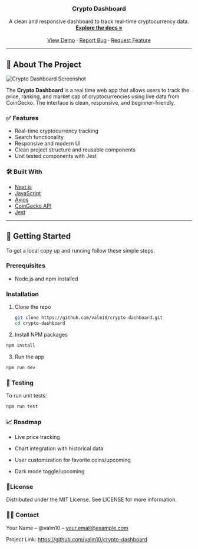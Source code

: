 <br />
<p align="center">
  <h3 align="center">Crypto Dashboard</h3>

  <p align="center">
    A clean and responsive dashboard to track real-time cryptocurrency data.
    <br />
    <a href="https://github.com/valm10/crypto-dashboard"><strong>Explore the docs »</strong></a>
    <br />
    <br />
    <a href="#">View Demo</a>
    ·
    <a href="https://github.com/valm10/crypto-dashboard/issues">Report Bug</a>
    ·
    <a href="https://github.com/valm10/crypto-dashboard/issues">Request Feature</a>
  </p>
</p>

---

## 📌 About The Project

![Crypto Dashboard Screenshot](public/screenshot.png)

The **Crypto Dashboard** is a real time web app that allows users to track the price, ranking, and market cap of cryptocurrencies using live data from CoinGecko. The interface is clean, responsive, and beginner-friendly.

### ✅ Features

- Real-time cryptocurrency tracking
- Search functionality
- Responsive and modern UI
- Clean project structure and reusable components
- Unit tested components with Jest

### 🛠️ Built With

- [Next.js](https://nextjs.org/)
- [JavaScript](https://developer.mozilla.org/en-US/docs/Web/JavaScript)
- [Axios](https://axios-http.com/)
- [CoinGecko API](https://www.coingecko.com/)
- [Jest](https://jestjs.io/)

---

## 🚀 Getting Started

To get a local copy up and running follow these simple steps.

### Prerequisites

- Node.js and npm installed

### Installation

1. Clone the repo

   ```bash
   git clone https://github.com/valm10/crypto-dashboard.git
   cd crypto-dashboard
   ```

2. Install NPM packages

```bash
npm install
```

3. Run the app

```bash
npm run dev
```

### 🧪 Testing

To run unit tests:

```bash
npm run test
```

### 📈 Roadmap

- Live price tracking

- Chart integration with historical data

- User customization for favorite coins/upcoming

- Dark mode toggle/upcoming

### 📜License

Distributed under the MIT License. See LICENSE for more information.

### 🙋‍♂️ Contact

Your Name – @valm10 – your.email@example.com

Project Link: https://github.com/valm10/crypto-dashboard
